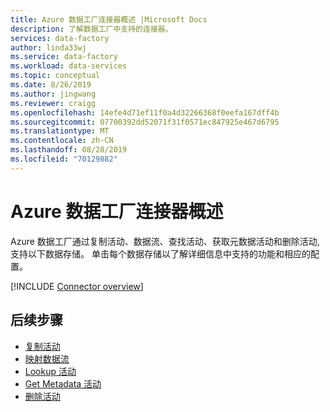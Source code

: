 ```yaml
---
title: Azure 数据工厂连接器概述 |Microsoft Docs
description: 了解数据工厂中支持的连接器。
services: data-factory
author: linda33wj
ms.service: data-factory
ms.workload: data-services
ms.topic: conceptual
ms.date: 8/26/2019
ms.author: jingwang
ms.reviewer: craigg
ms.openlocfilehash: 14efe4d71ef11f0a4d32266368f0eefa167dff4b
ms.sourcegitcommit: 07700392dd52071f31f0571ec847925e467d6795
ms.translationtype: MT
ms.contentlocale: zh-CN
ms.lasthandoff: 08/28/2019
ms.locfileid: "70129882"
---
```

# <a name="azure-data-factory-connector-overview"></a>Azure 数据工厂连接器概述

Azure 数据工厂通过复制活动、数据流、查找活动、获取元数据活动和删除活动, 支持以下数据存储。 单击每个数据存储以了解详细信息中支持的功能和相应的配置。

[!INCLUDE [Connector overview](../../includes/data-factory-v2-connector-overview.md)]

## <a name="next-steps"></a>后续步骤

- [复制活动](copy-activity-overview.md)
- [映射数据流](concepts-data-flow-overview.md)
- [Lookup 活动](control-flow-lookup-activity.md)
- [Get Metadata 活动](control-flow-get-metadata-activity.md)
- [删除活动](delete-activity.md)
